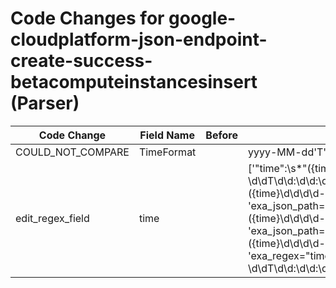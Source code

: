 # Code Changes for google-cloudplatform-json-endpoint-create-success-betacomputeinstancesinsert (Parser)

| Code Change | Field Name | Before | After |
|-------------|------------|--------|-------|
| COULD_NOT_COMPARE | TimeFormat |  | yyyy-MM-dd'T'HH:mm:ss |
| edit_regex_field | time |  | ['"time":\s*"({time}\d\d\d\d-\d\d-\d\dT\d\d:\d\d:\d\d)', '"timestamp":\s*"({time}\d\d\d\d-\d\d-\d\dT\d\d:\d\d:\d\d)', 'exa_json_path=$..logEntries..timestamp,exa_regex=({time}\d\d\d\d-\d\d-\d\dT\d\d:\d\d:\d\d)', 'exa_json_path=$.timestamp,exa_regex=({time}\d\d\d\d-\d\d-\d\dT\d\d:\d\d:\d\d)', 'exa_regex="timestamp":\s*"({time}\d\d\d\d-\d\d-\d\dT\d\d:\d\d:\d\d)'] |